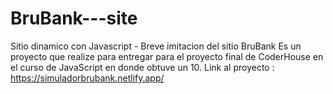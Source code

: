 # BruBank---site
Sitio dinamico con Javascript - Breve imitacion del sitio BruBank 
Es un proyecto que realize para entregar para el proyecto final de CoderHouse en el curso de JavaScript en donde obtuve un 10.
Link al proyecto : https://simuladorbrubank.netlify.app/
